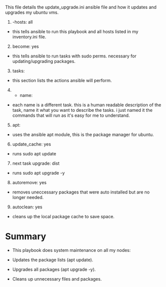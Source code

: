 This file details the update_upgrade.ini ansible file and how it updates and upgrades my ubuntu vms.

1. -hosts: all
- this tells ansible to run this playbook and all hosts listed in my inventory.ini file.
2. become: yes
- this tells ansible to run tasks with sudo perms. necessary for updating/upgrading packages.
3. tasks:
- this section lists the actions ansible will perform.
4. - name:
- each name is a different task. this is a human readable description of the task, name it what you want to describe the tasks. i just named it the commands that will run as it's easy for me to understand.
5. apt:
- uses the ansible apt module, this is the package manager for ubuntu.
6. update_cache: yes
- runs sudo apt update
7. next task upgrade: dist
- runs sudo apt upgrade -y
8. autoremove: yes
- removes uneccessary packages that were auto installed but are no longer needed.
9. autoclean: yes
- cleans up the local package cache to save space.

# Summary
- This playbook does system maintenance on all my nodes:

- Updates the package lists (apt update).

- Upgrades all packages (apt upgrade -y).

- Cleans up unnecessary files and packages.
